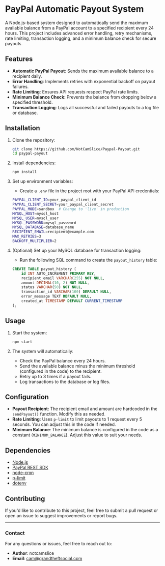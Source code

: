 # PayPal Automatic Payout System

A Node.js-based system designed to automatically send the maximum available balance from a PayPal account to a specified recipient every 24 hours. This project includes advanced error handling, retry mechanisms, rate limiting, transaction logging, and a minimum balance check for secure payouts.

## Features

- **Automatic PayPal Payout**: Sends the maximum available balance to a recipient daily.
- **Error Handling**: Implements retries with exponential backoff on payout failures.
- **Rate Limiting**: Ensures API requests respect PayPal rate limits.
- **Minimum Balance Check**: Prevents the balance from dropping below a specified threshold.
- **Transaction Logging**: Logs all successful and failed payouts to a log file or database.

## Installation

1. Clone the repository:
    ```bash
    git clone https://github.com/NotCamSlice/Paypal-Payout.git
    cd paypal-payout
    ```

2. Install dependencies:
    ```bash
    npm install
    ```

3. Set up environment variables:
    - Create a `.env` file in the project root with your PayPal API credentials:
    ```bash
    PAYPAL_CLIENT_ID=your_paypal_client_id
    PAYPAL_CLIENT_SECRET=your_paypal_client_secret
    PAYPAL_MODE=sandbox  # Change to 'live' in production
    MYSQL_HOST=mysql_host
    MYSQL_USER=mysql_user
    MYSQL_PASSWORD=mysql_password
    MYSQL_DATABASE=database_name
    RECIPIENT_EMAIL=recipient@example.com
    MAX_RETRIES=3
    BACKOFF_MULTIPLIER=2
    ```

4. (Optional) Set up your MySQL database for transaction logging:
    - Run the following SQL command to create the `payout_history` table:
    ```sql
    CREATE TABLE payout_history (
        id INT AUTO_INCREMENT PRIMARY KEY,
        recipient_email VARCHAR(255) NOT NULL,
        amount DECIMAL(10, 2) NOT NULL,
        status VARCHAR(50) NOT NULL,
        transaction_id VARCHAR(100) DEFAULT NULL,
        error_message TEXT DEFAULT NULL,
        created_at TIMESTAMP DEFAULT CURRENT_TIMESTAMP
    );
    ```

## Usage

1. Start the system:
    ```bash
    npm start
    ```

2. The system will automatically:
    - Check the PayPal balance every 24 hours.
    - Send the available balance minus the minimum threshold (configured in the code) to the recipient.
    - Retry up to 3 times if a payout fails.
    - Log transactions to the database or log files.

## Configuration

- **Payout Recipient**: The recipient email and amount are hardcoded in the `sendPayout()` function. Modify this as needed.
- **Rate Limiting**: Uses `p-limit` to limit payouts to 1 request every 5 seconds. You can adjust this in the code if needed.
- **Minimum Balance**: The minimum balance is configured in the code as a constant (`MINIMUM_BALANCE`). Adjust this value to suit your needs.

## Dependencies

- [Node.js](https://nodejs.org/)
- [PayPal REST SDK](https://www.npmjs.com/package/paypal-rest-sdk)
- [node-cron](https://www.npmjs.com/package/node-cron)
- [p-limit](https://www.npmjs.com/package/p-limit)
- [dotenv](https://www.npmjs.com/package/dotenv)

## Contributing

If you'd like to contribute to this project, feel free to submit a pull request or open an issue to suggest improvements or report bugs.

---

### Contact

For any questions or issues, feel free to reach out to:

- **Author**: notcamslice
- **Email**: [cam@grandtheftsocial.com](mailto:cam@grandtheftsocial.com)
